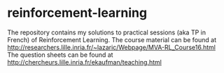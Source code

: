 # reinforcement-learning
The repository contains my solutions to practical sessions (aka TP in French) of Reinforcement Learning.
The course material can be found at http://researchers.lille.inria.fr/~lazaric/Webpage/MVA-RL_Course16.html
The question sheets can be found at http://chercheurs.lille.inria.fr/ekaufman/teaching.html

